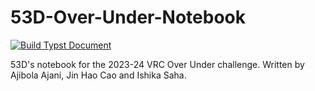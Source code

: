 # 53D-Over-Under-Notebook

[![Build Typst Document](https://github.com/Area-53-Robotics/53D-Over-Under-Notebook/actions/workflows/build.yml/badge.svg)](https://github.com/Area-53-Robotics/53D-Over-Under-Notebook/actions/workflows/build.yml)

53D's notebook for the 2023-24 VRC Over Under challenge. Written by Ajibola Ajani, Jin Hao Cao and Ishika Saha.

